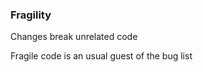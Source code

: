 ### Fragility

<section>

<p>Changes break unrelated code</p>

<p>Fragile code is an usual guest of the bug list</p>

</section>